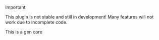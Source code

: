 > [!IMPORTANT]
> This plugin is not stable and still in development! Many features will not work due to incomplete code.

This is a gen core

